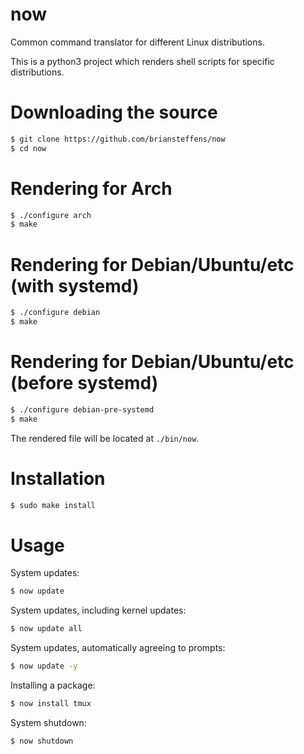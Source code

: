 # now
Common command translator for different Linux distributions.

This is a python3 project which renders shell scripts for specific
distributions.

# Downloading the source

```bash
$ git clone https://github.com/briansteffens/now
$ cd now
```

# Rendering for Arch
```bash
$ ./configure arch
$ make
```

# Rendering for Debian/Ubuntu/etc (with systemd)
```bash
$ ./configure debian
$ make
```

# Rendering for Debian/Ubuntu/etc (before systemd)
```bash
$ ./configure debian-pre-systemd
$ make
```

The rendered file will be located at `./bin/now`.

# Installation

```bash
$ sudo make install
```

# Usage
System updates:
```bash
$ now update
```

System updates, including kernel updates:
```bash
$ now update all
```

System updates, automatically agreeing to prompts:
```bash
$ now update -y
```

Installing a package:
```bash
$ now install tmux
```

System shutdown:
```bash
$ now shutdown
```
